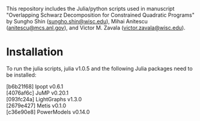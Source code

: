 This repository includes the Julia/python scripts used in manuscript "Overlapping Schwarz Decomposition for Constrained Quadratic Programs" by Sungho Shin (sungho.shin@wisc.edu), Mihai Anitescu (anitescu@mcs.anl.gov), and Victor M. Zavala (victor.zavala@wisc.edu).

# Installation

To run the julia scripts, julia v1.0.5 and the following Julia packages need to be installed:

[b6b21f68] Ipopt v0.6.1<br/>
[4076af6c] JuMP v0.20.1<br/>
[093fc24a] LightGraphs v1.3.0<br/>
[2679e427] Metis v0.1.0<br/>
[c36e90e8] PowerModels v0.14.0<br/>